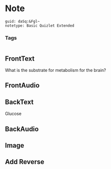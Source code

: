 # Note
```
guid: daSq:&Fgl~
notetype: Basic Quizlet Extended
```

### Tags
```
```

## FrontText
What is the substrate for metabolism for the brain?

## FrontAudio


## BackText
Glucose

## BackAudio


## Image


## Add Reverse

